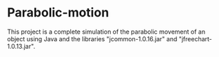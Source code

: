 # Parabolic-motion
This project is a complete simulation of the parabolic movement of an object using Java and the libraries "jcommon-1.0.16.jar" and "jfreechart-1.0.13.jar".
